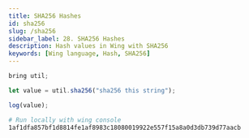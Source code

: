 ```yaml
---
title: SHA256 Hashes  
id: sha256
slug: /sha256
sidebar_label: 28. SHA256 Hashes  
description: Hash values in Wing with SHA256
keywords: [Wing language, Hash, SHA256]
---
```


```js playground example title="main.w"
bring util;

let value = util.sha256("sha256 this string");

log(value);
```

```bash title="Wing console output"
# Run locally with wing console
1af1dfa857bf1d8814fe1af8983c18080019922e557f15a8a0d3db739d77aacb
```




